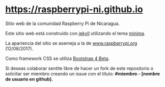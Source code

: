 # https://raspberrypi-ni.github.io

Sitio web de la comunidad Raspberry Pi de Nicaragua.

Este sitio web está construido con [jekyll](https://jekyllrb.com/) utilizando el tema [minima](https://github.com/jekyll/minima).

La apariencia del sitio se asemeja a la de www.raspberrypi.org (12/08/2017).

Como framework CSS se utiliza [Bootstrap 4 Beta](http://getbootstrap.com/).

Si deseas colaborar sentite libre de hacer un fork de este repositorio o solicitar ser miembro creando un issue con el título: **#miembro - [nombre de usuario en github].**

